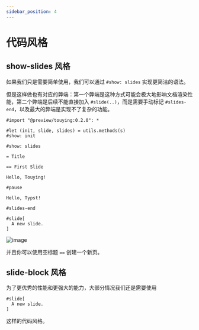 ```yaml
---
sidebar_position: 4
---
```


# 代码风格

## show-slides 风格

如果我们只是需要简单使用，我们可以通过 `#show: slides` 实现更简洁的语法。

但是这样做也有对应的弊端：第一个弊端是这种方式可能会极大地影响文档渲染性能，第二个弊端是后续不能直接加入 `#slide(..)`，而是需要手动标记 `#slides-end`，以及最大的弊端是实现不了复杂的功能。

```typst
#import "@preview/touying:0.2.0": *

#let (init, slide, slides) = utils.methods(s)
#show: init

#show: slides

= Title

== First Slide

Hello, Touying!

#pause

Hello, Typst!

#slides-end

#slide[
  A new slide.
]
```

![image](https://github.com/touying-typ/touying/assets/34951714/db2a1b60-bc56-4fa9-a317-ee9ecc6f3895)

并且你可以使用空标题 `==` 创建一个新页。


## slide-block 风格

为了更优秀的性能和更强大的能力，大部分情况我们还是需要使用

```typst
#slide[
  A new slide.
]
```

这样的代码风格。